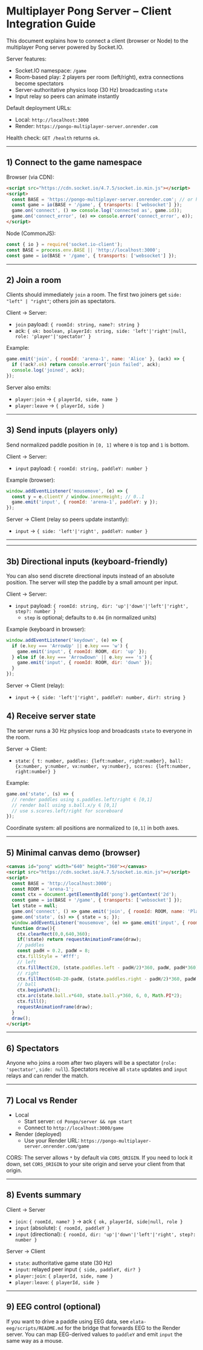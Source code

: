 # Multiplayer Pong Server – Client Integration Guide

This document explains how to connect a client (browser or Node) to the multiplayer Pong server powered by Socket.IO.

Server features:
- Socket.IO namespace: `/game`
- Room-based play: 2 players per room (left/right), extra connections become spectators
- Server-authoritative physics loop (30 Hz) broadcasting `state`
- Input relay so peers can animate instantly

Default deployment URLs:
- Local: `http://localhost:3000`
- Render: `https://pongo-multiplayer-server.onrender.com`

Health check: `GET /health` returns `ok`.

---

## 1) Connect to the game namespace

Browser (via CDN):

```html
<script src="https://cdn.socket.io/4.7.5/socket.io.min.js"></script>
<script>
  const BASE = 'https://pongo-multiplayer-server.onrender.com'; // or http://localhost:3000
  const game = io(BASE + '/game', { transports: ['websocket'] });
  game.on('connect', () => console.log('connected as', game.id));
  game.on('connect_error', (e) => console.error('connect_error', e));
</script>
```

Node (CommonJS):

```js
const { io } = require('socket.io-client');
const BASE = process.env.BASE || 'http://localhost:3000';
const game = io(BASE + '/game', { transports: ['websocket'] });
```

---

## 2) Join a room

Clients should immediately `join` a room. The first two joiners get `side: "left" | "right"`; others join as spectators.

Client → Server:
- `join` payload: `{ roomId: string, name?: string }`
- ack: `{ ok: boolean, playerId: string, side: 'left'|'right'|null, role: 'player'|'spectator' }`

Example:

```js
game.emit('join', { roomId: 'arena-1', name: 'Alice' }, (ack) => {
  if (!ack?.ok) return console.error('join failed', ack);
  console.log('joined', ack);
});
```

Server also emits:
- `player:join` → `{ playerId, side, name }`
- `player:leave` → `{ playerId, side }`

---

## 3) Send inputs (players only)

Send normalized paddle position in `[0, 1]` where `0` is top and `1` is bottom.

Client → Server:
- `input` payload: `{ roomId: string, paddleY: number }`

Example (browser):

```js
window.addEventListener('mousemove', (e) => {
  const y = e.clientY / window.innerHeight; // 0..1
  game.emit('input', { roomId: 'arena-1', paddleY: y });
});
```

Server → Client (relay so peers update instantly):
- `input` → `{ side: 'left'|'right', paddleY: number }`

---

---

## 3b) Directional inputs (keyboard-friendly)

You can also send discrete directional inputs instead of an absolute position. The server will step the paddle by a small amount per input.

Client → Server:
- `input` payload: `{ roomId: string, dir: 'up'|'down'|'left'|'right', step?: number }`
  - `step` is optional; defaults to `0.04` (in normalized units)

Example (keyboard in browser):

```js
window.addEventListener('keydown', (e) => {
  if (e.key === 'ArrowUp' || e.key === 'w') {
    game.emit('input', { roomId: ROOM, dir: 'up' });
  } else if (e.key === 'ArrowDown' || e.key === 's') {
    game.emit('input', { roomId: ROOM, dir: 'down' });
  }
});
```

Server → Client (relay):
- `input` → `{ side: 'left'|'right', paddleY: number, dir?: string }`


## 4) Receive server state

The server runs a 30 Hz physics loop and broadcasts `state` to everyone in the room.

Server → Client:
- `state`: `{ t: number, paddles: {left:number, right:number}, ball: {x:number, y:number, vx:number, vy:number}, scores: {left:number, right:number} }`

Example:

```js
game.on('state', (s) => {
  // render paddles using s.paddles.left/right ∈ [0,1]
  // render ball using s.ball.x/y ∈ [0,1]
  // use s.scores.left/right for scoreboard
});
```

Coordinate system: all positions are normalized to `[0,1]` in both axes.

---

## 5) Minimal canvas demo (browser)

```html
<canvas id="pong" width="640" height="360"></canvas>
<script src="https://cdn.socket.io/4.7.5/socket.io.min.js"></script>
<script>
  const BASE = 'http://localhost:3000';
  const ROOM = 'arena-1';
  const ctx = document.getElementById('pong').getContext('2d');
  const game = io(BASE + '/game', { transports: ['websocket'] });
  let state = null;
  game.on('connect', () => game.emit('join', { roomId: ROOM, name: 'Player' }, (ack)=>console.log(ack)));
  game.on('state', (s) => { state = s; });
  window.addEventListener('mousemove', (e) => game.emit('input', { roomId: ROOM, paddleY: e.clientY / innerHeight }));
  function draw(){
    ctx.clearRect(0,0,640,360);
    if(!state) return requestAnimationFrame(draw);
    // paddles
    const padH = 0.2, padW = 8;
    ctx.fillStyle = '#fff';
    // left
    ctx.fillRect(20, (state.paddles.left - padH/2)*360, padW, padH*360);
    // right
    ctx.fillRect(640-20-padW, (state.paddles.right - padH/2)*360, padW, padH*360);
    // ball
    ctx.beginPath();
    ctx.arc(state.ball.x*640, state.ball.y*360, 6, 0, Math.PI*2);
    ctx.fill();
    requestAnimationFrame(draw);
  }
  draw();
</script>
```

---

## 6) Spectators

Anyone who joins a room after two players will be a spectator (`role: 'spectator'`, `side: null`). Spectators receive all `state` updates and `input` relays and can render the match.

---

## 7) Local vs Render

- Local
  - Start server: `cd Pongo/server && npm start`
  - Connect to `http://localhost:3000/game`
- Render (deployed)
  - Use your Render URL: `https://pongo-multiplayer-server.onrender.com/game`

CORS: The server allows `*` by default via `CORS_ORIGIN`. If you need to lock it down, set `CORS_ORIGIN` to your site origin and serve your client from that origin.

---

## 8) Events summary

Client → Server
- `join`: `{ roomId, name? }` → ack `{ ok, playerId, side|null, role }`
- `input` (absolute): `{ roomId, paddleY }`
- `input` (directional): `{ roomId, dir: 'up'|'down'|'left'|'right', step?: number }`

Server → Client
- `state`: authoritative game state (30 Hz)
- `input`: relayed peer input `{ side, paddleY, dir? }`
- `player:join`: `{ playerId, side, name }`
- `player:leave`: `{ playerId, side }`

---

## 9) EEG control (optional)

If you want to drive a paddle using EEG data, see `elata-eeg/scripts/README.md` for the bridge that forwards EEG to the Render server. You can map EEG-derived values to `paddleY` and emit `input` the same way as a mouse.

